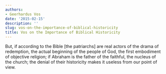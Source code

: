 ```yaml
---
authors:
- Geerhardus Vos
date: '2015-02-15'
description: ''
slug: vos-on-the-importance-of-biblical-historicity
title: Vos on the Importance of Biblical Historicity
---
```

But, if according to the Bible [the patriarchs] are real actors of the drama of redemption, the actual beginning of the people of God, the first embodiment of objective religion; if Abraham is the father of the faithful, the nucleus of the church; the denial of their historicity makes it useless from our point of view.



